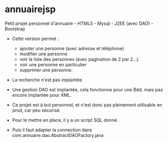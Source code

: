 # annuairejsp

Petit projet personnel d'annuaire
    - HTML5
    - Mysql
    - J2EE (avec DAO)
    - Bootstrap
   
- Cette version permet :
     - ajouter une personne (avec adresse et téléphone)
     - modifier une personne
     - voir la liste des personnes (avec pagination de 2 par 2...)
     - voir une personne en particulier
     - supprimer une personne.
     
- La recherche n'est pas implantée.
- Une gestion DAO est implantée, cela fonctionne pour une Bdd, mais pas encore implantée pour XML.
- Ce projet est à but personnel, et n'est donc pas pleinement utilisable en prod, car peu sécurisé.

- Pour le mettre en place, il y a un script SQL donné.
- Puis il faut adapter la connection dans com.annuaire.dao.AbstractDAOFactory.java
